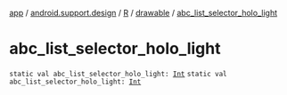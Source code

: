 [app](../../../index.md) / [android.support.design](../../index.md) / [R](../index.md) / [drawable](index.md) / [abc_list_selector_holo_light](.)

# abc_list_selector_holo_light

`static val abc_list_selector_holo_light: `[`Int`](https://kotlinlang.org/api/latest/jvm/stdlib/kotlin/-int/index.html)
`static val abc_list_selector_holo_light: `[`Int`](https://kotlinlang.org/api/latest/jvm/stdlib/kotlin/-int/index.html)